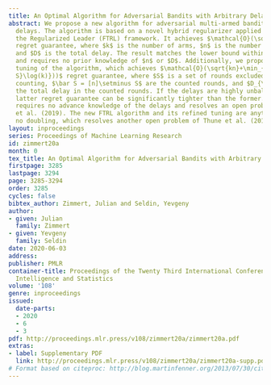 ```yaml
---
title: An Optimal Algorithm for Adversarial Bandits with Arbitrary Delays
abstract: We propose a new algorithm for adversarial multi-armed bandits with unrestricted
  delays. The algorithm is based on a novel hybrid regularizer applied in the Follow
  the Regularized Leader (FTRL) framework. It achieves $\mathcal{O}(\sqrt{kn}+\sqrt{D\log(k)})$
  regret guarantee, where $k$ is the number of arms, $n$ is the number of rounds,
  and $D$ is the total delay. The result matches the lower bound within constants
  and requires no prior knowledge of $n$ or $D$. Additionally, we propose a refined
  tuning of the algorithm, which achieves $\mathcal{O}(\sqrt{kn}+\min_{S}(|S|+\sqrt{D_{\bar
  S}\log(k)}))$ regret guarantee, where $S$ is a set of rounds excluded from delay
  counting, $\bar S = [n]\setminus S$ are the counted rounds, and $D_{\bar S}$ is
  the total delay in the counted rounds. If the delays are highly unbalanced, the
  latter regret guarantee can be significantly tighter than the former. The result
  requires no advance knowledge of the delays and resolves an open problem of Thune
  et al. (2019). The new FTRL algorithm and its refined tuning are anytime and require
  no doubling, which resolves another open problem of Thune et al. (2019).
layout: inproceedings
series: Proceedings of Machine Learning Research
id: zimmert20a
month: 0
tex_title: An Optimal Algorithm for Adversarial Bandits with Arbitrary Delays
firstpage: 3285
lastpage: 3294
page: 3285-3294
order: 3285
cycles: false
bibtex_author: Zimmert, Julian and Seldin, Yevgeny
author:
- given: Julian
  family: Zimmert
- given: Yevgeny
  family: Seldin
date: 2020-06-03
address: 
publisher: PMLR
container-title: Proceedings of the Twenty Third International Conference on Artificial
  Intelligence and Statistics
volume: '108'
genre: inproceedings
issued:
  date-parts:
  - 2020
  - 6
  - 3
pdf: http://proceedings.mlr.press/v108/zimmert20a/zimmert20a.pdf
extras:
- label: Supplementary PDF
  link: http://proceedings.mlr.press/v108/zimmert20a/zimmert20a-supp.pdf
# Format based on citeproc: http://blog.martinfenner.org/2013/07/30/citeproc-yaml-for-bibliographies/
---
```

